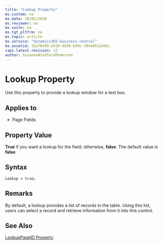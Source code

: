 ```yaml
---
title: "Lookup Property"
ms.custom: na
ms.date: 10/01/2020
ms.reviewer: na
ms.suite: na
ms.tgt_pltfrm: na
ms.topic: article
ms.service: "dynamics365-business-central"
ms.assetid: 32a76e99-e510-4569-b49c-394a081a563c
caps.latest.revision: 12
author: SusanneWindfeldPedersen
---
```


 

# Lookup Property
Use this property to provide a lookup window for a text box.  
  
## Applies to  
  
-   Page Fields  
  
## Property Value  
 **True** if you want a lookup for the field; otherwise, **false**. The default value is **false**.  

## Syntax
```
Lookup = true;
```
  
## Remarks  
 By default, a lookup provides a list of records in the table. Using this list, users can select a record and retrieve information from it into this control.  
  
## See Also  
 [LookupPageID Property](devenv-lookuppageid-property.md)